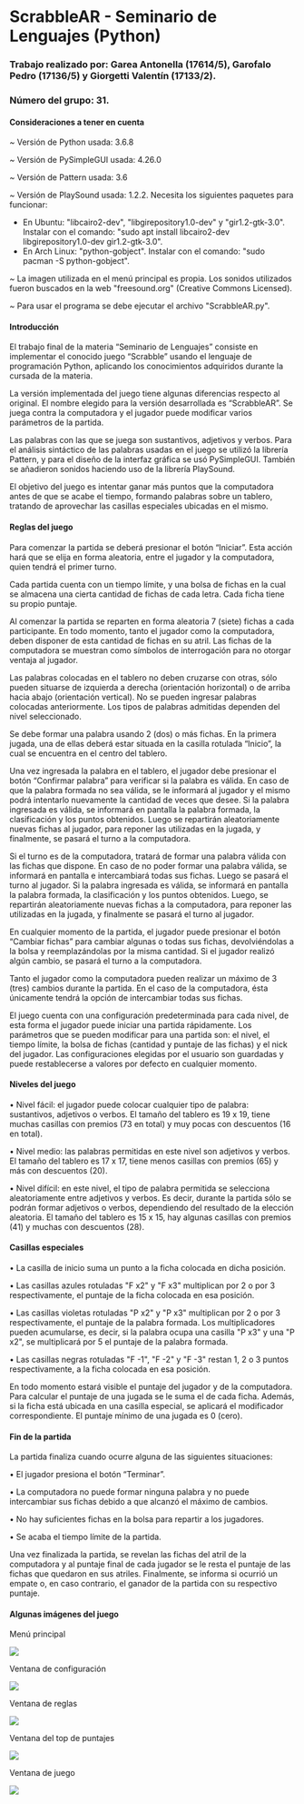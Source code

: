 # ScrabbleAR - Seminario de Lenguajes (Python)

### Trabajo realizado por: Garea Antonella (17614/5), Garofalo Pedro (17136/5) y Giorgetti Valentín (17133/2).

### Número del grupo: 31.

#### Consideraciones a tener en cuenta

*~* Versión de Python usada: 3.6.8

*~* Versión de PySimpleGUI usada: 4.26.0

*~* Versión de Pattern usada: 3.6

*~* Versión de PlaySound usada: 1.2.2. Necesita los siguientes paquetes para funcionar:
- En Ubuntu: "libcairo2-dev", "libgirepository1.0-dev" y "gir1.2-gtk-3.0".
Instalar con el comando: "sudo apt install libcairo2-dev libgirepository1.0-dev gir1.2-gtk-3.0".
- En Arch Linux: "python-gobject".
Instalar con el comando: "sudo pacman -S python-gobject".

*~* La imagen utilizada en el menú principal es propia. Los sonidos utilizados fueron buscados en la web "freesound.org" (Creative Commons Licensed).

*~* Para usar el programa se debe ejecutar el archivo "ScrabbleAR.py".

#### Introducción

El trabajo final de la materia “Seminario de Lenguajes” consiste en implementar el conocido juego “Scrabble” usando el lenguaje de programación Python, aplicando los conocimientos adquiridos durante la cursada de la materia.  

La versión implementada del juego tiene algunas diferencias respecto al original. El nombre elegido para la versión desarrollada es “ScrabbleAR”. Se juega contra la computadora y el jugador puede modificar varios parámetros de la partida.

Las palabras con las que se juega son sustantivos, adjetivos y verbos. Para el análisis sintáctico de las palabras usadas en el juego se utilizó la librería Pattern, y para el diseño de la interfaz gráfica se usó PySimpleGUI. También se añadieron sonidos haciendo uso de la librería PlaySound.

El objetivo del juego es intentar ganar más puntos que la computadora antes de que se acabe el tiempo, formando palabras sobre un tablero, tratando de aprovechar las casillas especiales ubicadas en el mismo.

#### Reglas del juego

Para comenzar la partida se deberá presionar el botón “Iniciar”. Esta acción hará que se elija en forma aleatoria, entre el jugador y la computadora, quien tendrá el primer turno.

Cada partida cuenta con un tiempo límite, y una bolsa de fichas en la cual se almacena una cierta cantidad de fichas de cada letra. Cada ficha tiene su propio puntaje.

Al comenzar la partida se reparten en forma aleatoria 7 (siete) fichas a cada participante. En todo momento, tanto el jugador como la computadora, deben disponer de esta cantidad de fichas en su atril. Las fichas de la computadora se muestran como símbolos de interrogación para no otorgar ventaja al jugador.

Las palabras colocadas en el tablero no deben cruzarse con otras, sólo pueden situarse de izquierda a derecha (orientación horizontal) o de arriba hacia abajo (orientación vertical). No se pueden ingresar palabras colocadas anteriormente. Los tipos de palabras admitidas dependen del nivel seleccionado.

Se debe formar una palabra usando 2 (dos) o más fichas. En la primera jugada, una de ellas deberá estar situada en la casilla rotulada “Inicio”, la cual se encuentra en el centro del tablero.

Una vez ingresada la palabra en el tablero, el jugador debe presionar el botón “Confirmar palabra” para verificar si la palabra es válida. En caso de que la palabra formada no sea válida, se le informará al jugador y el mismo podrá intentarlo nuevamente la cantidad de veces que desee. Si la palabra ingresada es válida, se informará en pantalla la palabra formada, la clasificación y los puntos obtenidos. Luego se repartirán aleatoriamente nuevas fichas al jugador, para reponer las utilizadas en la jugada, y finalmente, se pasará el turno a la computadora.

Si el turno es de la computadora, tratará de formar una palabra válida con las fichas que dispone. En caso de no poder formar una palabra válida, se informará en pantalla e intercambiará todas sus fichas. Luego se pasará el turno al jugador. Si la palabra ingresada es válida, se informará en pantalla la palabra formada, la clasificación y los puntos obtenidos. Luego, se repartirán aleatoriamente nuevas fichas a la computadora, para reponer las utilizadas en la jugada, y finalmente se pasará el turno al jugador.

En cualquier momento de la partida, el jugador puede presionar el botón “Cambiar fichas” para cambiar algunas o todas sus fichas, devolviéndolas a la bolsa y reemplazándolas por la misma cantidad. Si el jugador realizó algún cambio, se pasará el turno a la computadora. 

Tanto el jugador como la computadora pueden realizar un máximo de 3 (tres) cambios durante la partida. En el caso de la computadora, ésta únicamente tendrá la opción de intercambiar todas sus fichas.

El juego cuenta con una configuración predeterminada para cada nivel, de esta forma el jugador puede iniciar una partida rápidamente. Los parámetros que se pueden modificar para una partida son: el nivel, el tiempo límite, la bolsa de fichas (cantidad y puntaje de las fichas) y el nick del jugador. Las configuraciones elegidas por el usuario son guardadas y puede restablecerse a valores por defecto en cualquier momento.

#### Niveles del juego

• Nivel fácil: el jugador puede colocar cualquier tipo de palabra: sustantivos, adjetivos o verbos. El tamaño del tablero es 19 x 19, tiene muchas casillas con premios (73 en total) y muy pocas con descuentos (16 en total).

• Nivel medio: las palabras permitidas en este nivel son adjetivos y verbos. El tamaño del tablero es 17 x 17, tiene menos casillas con premios (65) y más con descuentos (20).

• Nivel difícil: en este nivel, el tipo de palabra permitida se selecciona aleatoriamente entre adjetivos y verbos. Es decir, durante la partida sólo se podrán formar adjetivos o verbos, dependiendo del resultado de la elección aleatoria. El tamaño del tablero es 15 x 15, hay algunas casillas con premios (41) y muchas con descuentos (28).

#### Casillas especiales

• La casilla de inicio suma un punto a la ficha colocada en dicha posición.

• Las casillas azules rotuladas "F x2" y "F x3" multiplican por 2 o por 3 respectivamente, el puntaje de la ficha colocada en esa posición. 

• Las casillas violetas rotuladas "P x2" y "P x3" multiplican por 2 o por 3 respectivamente, el puntaje de la palabra formada. Los multiplicadores pueden acumularse, es decir, si la palabra ocupa una casilla "P x3" y una "P x2", se multiplicará por 5 el puntaje de la palabra formada.

• Las casillas negras rotuladas "F -1", "F -2" y "F -3" restan 1, 2 o 3 puntos respectivamente, a la ficha colocada en esa posición.

En todo momento estará visible el puntaje del jugador y de la computadora. Para calcular el puntaje de una jugada se le suma el de cada ficha. Además, si la ficha está ubicada en una casilla especial, se aplicará el modificador correspondiente. El puntaje mínimo de una jugada es 0 (cero).

#### Fin de la partida

La partida finaliza cuando ocurre alguna de las siguientes situaciones:

• El jugador presiona el botón “Terminar”.

• La computadora no puede formar ninguna palabra y no puede intercambiar sus fichas debido a que alcanzó el máximo de cambios.

• No hay suficientes fichas en la bolsa para repartir a los jugadores.

• Se acaba el tiempo límite de la partida.

Una vez finalizada la partida, se revelan las fichas del atril de la computadora y al puntaje final de cada jugador se le resta el puntaje de las fichas que quedaron en sus atriles. Finalmente, se informa si ocurrió un empate o, en caso contrario, el ganador de la partida con su respectivo puntaje.

#### Algunas imágenes del juego

Menú principal

![](https://i.imgur.com/2V9nLaP.png)

Ventana de configuración

![](https://i.imgur.com/rv9MwUL.png)

Ventana de reglas 

![](https://i.imgur.com/je5rgEm.png)

Ventana del top de puntajes

![](https://i.imgur.com/PDdmMUa.png)

Ventana de juego

![](https://i.imgur.com/cmUni9G.png)
